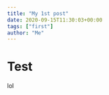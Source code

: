 ```yaml
---
title: "My 1st post"
date: 2020-09-15T11:30:03+00:00
tags: ["first"]
author: "Me"
---
```


# Test

lol
